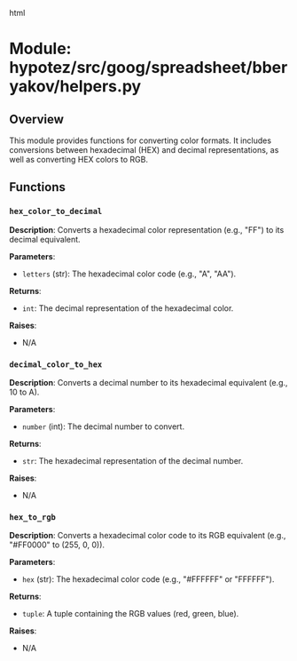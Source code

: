 html
<h1>Module: hypotez/src/goog/spreadsheet/bberyakov/helpers.py</h1>

<h2>Overview</h2>
<p>This module provides functions for converting color formats.  It includes conversions between hexadecimal (HEX) and decimal representations, as well as converting HEX colors to RGB.</p>

<h2>Functions</h2>

<h3><code>hex_color_to_decimal</code></h3>

<p><strong>Description</strong>: Converts a hexadecimal color representation (e.g., "FF") to its decimal equivalent.</p>

<p><strong>Parameters</strong>:</p>
<ul>
  <li><code>letters</code> (str): The hexadecimal color code (e.g., "A", "AA").</li>
</ul>

<p><strong>Returns</strong>:</p>
<ul>
  <li><code>int</code>: The decimal representation of the hexadecimal color.</li>
</ul>


<p><strong>Raises</strong>:</p>
<ul>
  <li>N/A</li>
</ul>


<h3><code>decimal_color_to_hex</code></h3>

<p><strong>Description</strong>: Converts a decimal number to its hexadecimal equivalent (e.g., 10 to A).</p>

<p><strong>Parameters</strong>:</p>
<ul>
  <li><code>number</code> (int): The decimal number to convert.</li>
</ul>

<p><strong>Returns</strong>:</p>
<ul>
  <li><code>str</code>: The hexadecimal representation of the decimal number.</li>
</ul>


<p><strong>Raises</strong>:</p>
<ul>
  <li>N/A</li>
</ul>


<h3><code>hex_to_rgb</code></h3>

<p><strong>Description</strong>: Converts a hexadecimal color code to its RGB equivalent (e.g., "#FF0000" to (255, 0, 0)).</p>

<p><strong>Parameters</strong>:</p>
<ul>
  <li><code>hex</code> (str): The hexadecimal color code (e.g., "#FFFFFF" or "FFFFFF").</li>
</ul>

<p><strong>Returns</strong>:</p>
<ul>
  <li><code>tuple</code>: A tuple containing the RGB values (red, green, blue).</li>
</ul>


<p><strong>Raises</strong>:</p>
<ul>
  <li>N/A</li>
</ul>